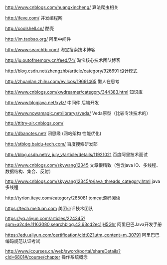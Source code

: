 http://www.cnblogs.com/huangxincheng/  算法爬虫相关

http://ifeve.com/  并发编程网

http://coolshell.cn/ 酷壳

http://jm.taobao.org/  阿里中间件

http://www.searchtb.com/ 淘宝搜索技术博客

http://ju.outofmemory.cn/feed/74/ 淘宝核心技术团队博客

http://blog.csdn.net/zhengzhb/article/category/926691  设计模式

http://zhuanlan.zhihu.com/evilcos/19691465  懒人在思考

http://www.cnblogs.com/xwdreamer/category/344383.html  知识库

http://www.blogjava.net/xylz/ 中间件 后端开发

http://www.nowamagic.net/librarys/veda/  Veda原型（比较专注技术的）

http://ttltry-air.cnblogs.com/

http://dbanotes.net/ 闭思缘  (网站架构 性能优化)

http://stblog.baidu-tech.com/ 百度搜索研发部

http://blog.csdn.net/v_july_v/article/details/11921021   百度阿里技术面试

http://www.cnblogs.com/skywang12345 文章很精致（包含java IO、多线程、数据结构、集合、反射）

http://www.cnblogs.com/skywang12345/p/java_threads_category.html java多线程

http://tyrion.iteye.com/category/285081 tomcat源码阅读

https://tech.meituan.com 美团点评技术团队

https://yq.aliyun.com/articles/224345?spm=a2c4e.11163080.searchblog.43.63cd2ec1jH5Ghr 阿里巴巴Java开发手册

https://edu.aliyun.com/certification/cldt02?utm_content=m_30791 阿里巴巴编码规范认证考试

http://www.icourses.cn/web/sword/portal/shareDetails?cId=6801#/course/chapter 操作系统概念